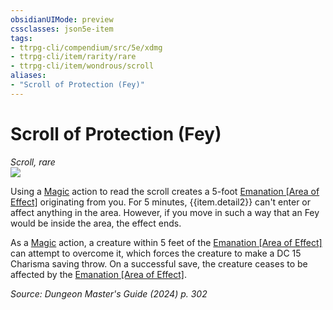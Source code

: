```yaml
---
obsidianUIMode: preview
cssclasses: json5e-item
tags:
- ttrpg-cli/compendium/src/5e/xdmg
- ttrpg-cli/item/rarity/rare
- ttrpg-cli/item/wondrous/scroll
aliases: 
- "Scroll of Protection (Fey)"
---
```

# Scroll of Protection (Fey)
*Scroll, rare*  
![](Mechanics/items/img/scroll-of-protection.webp#right)


Using a [Magic](Mechanics/rules/actions.md#Magic) action to read the scroll creates a 5-foot [Emanation [Area of Effect]](Mechanics/rules/variant-rules/emanation-area-of-effect-xphb.md) originating from you. For 5 minutes, {{item.detail2}} can't enter or affect anything in the area. However, if you move in such a way that an Fey would be inside the area, the effect ends.

As a [Magic](Mechanics/rules/actions.md#Magic) action, a creature within 5 feet of the [Emanation [Area of Effect]](Mechanics/rules/variant-rules/emanation-area-of-effect-xphb.md) can attempt to overcome it, which forces the creature to make a DC 15 Charisma saving throw. On a successful save, the creature ceases to be affected by the [Emanation [Area of Effect]](Mechanics/rules/variant-rules/emanation-area-of-effect-xphb.md).

*Source: Dungeon Master's Guide (2024) p. 302*